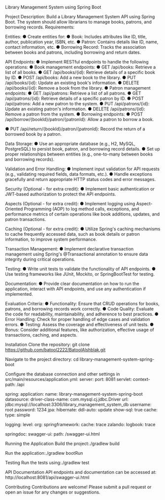 Library Management System using Spring Boot

Project Description:
Build a Library Management System API using Spring Boot. The system should allow librarians
to manage books, patrons, and borrowing records.
Requirements:

Entities:
● Create entities for:
● Book: Includes attributes like ID, title, author, publication year, ISBN, etc.
● Patron: Contains details like ID, name, contact information, etc.
● Borrowing Record: Tracks the association between books and patrons,
including borrowing and return dates.

API Endpoints:
● Implement RESTful endpoints to handle the following operations:
● Book management endpoints:
● GET /api/books: Retrieve a list of all books.
● GET /api/books/{id}: Retrieve details of a specific book by ID.
● POST /api/books: Add a new book to the library.
● PUT /api/books/{id}: Update an existing book's information.
● DELETE /api/books/{id}: Remove a book from the library.
● Patron management endpoints:
● GET /api/patrons: Retrieve a list of all patrons.
● GET /api/patrons/{id}: Retrieve details of a specific patron by ID.
● POST /api/patrons: Add a new patron to the system.
● PUT /api/patrons/{id}: Update an existing patron's information.
● DELETE /api/patrons/{id}: Remove a patron from the system.
● Borrowing endpoints:
● POST /api/borrow/{bookId}/patron/{patronId}: Allow a patron to
borrow a book.

● PUT /api/return/{bookId}/patron/{patronId}: Record the return of a borrowed book by a patron.

Data Storage:
● Use an appropriate database (e.g., H2, MySQL, PostgreSQL) to persist book, patron, and borrowing record details.
● Set up proper relationships between entities (e.g., one-to-many between books and borrowing records).

Validation and Error Handling:
● Implement input validation for API requests (e.g., validating required fields, data formats, etc.).
● Handle exceptions gracefully and return appropriate HTTP status codes and error messages.

Security (Optional - for extra credit):
● Implement basic authentication or JWT-based authorization to protect the API endpoints.

Aspects (Optional - for extra credit):
● Implement logging using Aspect-Oriented Programming (AOP) to log method calls, exceptions, and performance metrics of certain operations like book additions, updates, and patron transactions.

Caching (Optional - for extra credit):
● Utilize Spring's caching mechanisms to cache frequently accessed data, such as book details or patron information, to improve system performance.

Transaction Management:
● Implement declarative transaction management using Spring's @Transactional annotation to ensure data integrity during critical operations.

Testing:
● Write unit tests to validate the functionality of API endpoints.
● Use testing frameworks like JUnit, Mockito, or SpringBootTest for testing.

Documentation:
● Provide clear documentation on how to run the application, interact with API endpoints, and use any authentication if implemented.

Evaluation Criteria:
● Functionality: Ensure that CRUD operations for books, patrons, and borrowing records
work correctly.
● Code Quality: Evaluate the code for readability, maintainability, and adherence to best practices.
● Error Handling: Check for proper handling of edge cases and validation errors.
● Testing: Assess the coverage and effectiveness of unit tests.
● Bonus: Consider additional features, like authorization, effective usage of transactions,
caching, and aspects.



Installation
Clone the repository:
git clone https://github.com/batool2222/BatoolAlshblak.git

Navigate to the project directory:
cd library-management-system-spring-boot


Configure the database connection and other settings in src/main/resources/application.yml:
server:
  port: 8081
  servlet:
    context-path: /api

spring:
  application:
    name: library-management-system-spring-boot
  datasource:
    driver-class-name: com.mysql.cj.jdbc.Driver
    url: jdbc:mysql://localhost:3306/library_management_system_db
    username: root
    password: 1234
  jpa:
    hibernate:
      ddl-auto: update
    show-sql: true
  cache:
    type: simple

logging:
  level:
    org:
      springframework:
        cache: trace
      zalando:
        logbook: trace

springdoc:
  swagger-ui:
    path: /swagger-ui.html

    
Running the Application
Build the project:./gradlew build

Run the application:./gradlew bootRun

Testing
Run the tests using:./gradlew test

API Documentation
API endpoints and documentation can be accessed at:
http://localhost:8081/api/swagger-ui.html

Contributing
Contributions are welcome! Please submit a pull request or open an issue for any changes or suggestions.
